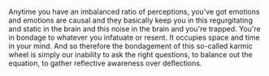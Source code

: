  Anytime you have an imbalanced ratio of perceptions, you've got emotions and emotions are causal and they basically keep you in this regurgitating and static in the brain and this noise in the brain and you're trapped. You're in bondage to whatever you infatuate or resent. It occupies space and time in your mind. And so therefore the bondagement of this so-called karmic wheel is simply our inability to ask the right questions, to balance out the equation, to gather reflective awareness over deflections.